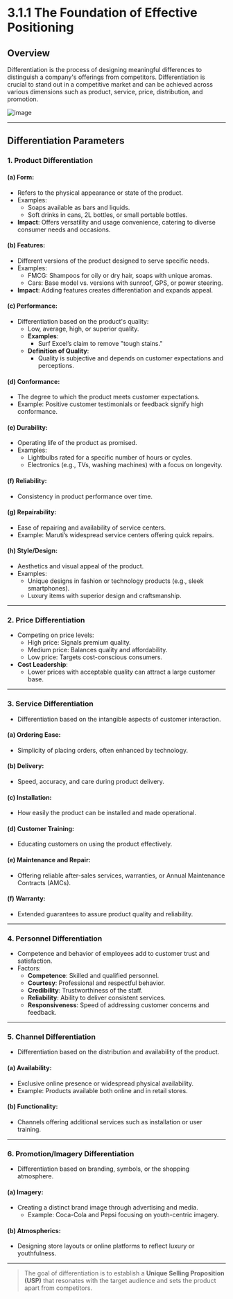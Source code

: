 # 3.1.1 The Foundation of Effective Positioning

## Overview
Differentiation is the process of designing meaningful differences to distinguish a company's offerings from competitors. Differentiation is crucial to stand out in a competitive market and can be achieved across various dimensions such as product, service, price, distribution, and promotion.

![image](https://github.com/user-attachments/assets/0ab8617a-7b95-4d20-b846-965c6ec8a571)

---

## Differentiation Parameters

### 1. **Product Differentiation**
#### (a) **Form**:
- Refers to the physical appearance or state of the product.
- Examples:
  - Soaps available as bars and liquids.
  - Soft drinks in cans, 2L bottles, or small portable bottles.
- **Impact**: Offers versatility and usage convenience, catering to diverse consumer needs and occasions.

#### (b) **Features**:
- Different versions of the product designed to serve specific needs.
- Examples:
  - FMCG: Shampoos for oily or dry hair, soaps with unique aromas.
  - Cars: Base model vs. versions with sunroof, GPS, or power steering.
- **Impact**: Adding features creates differentiation and expands appeal.

#### (c) **Performance**:
- Differentiation based on the product's quality:
  - Low, average, high, or superior quality.
  - **Examples**:
    - Surf Excel’s claim to remove "tough stains."
  - **Definition of Quality**:
    - Quality is subjective and depends on customer expectations and perceptions.

#### (d) **Conformance**:
- The degree to which the product meets customer expectations.
- Example: Positive customer testimonials or feedback signify high conformance.

#### (e) **Durability**:
- Operating life of the product as promised.
- Examples:
  - Lightbulbs rated for a specific number of hours or cycles.
  - Electronics (e.g., TVs, washing machines) with a focus on longevity.

#### (f) **Reliability**:
- Consistency in product performance over time.

#### (g) **Repairability**:
- Ease of repairing and availability of service centers.
- Example: Maruti’s widespread service centers offering quick repairs.

#### (h) **Style/Design**:
- Aesthetics and visual appeal of the product.
- Examples:
  - Unique designs in fashion or technology products (e.g., sleek smartphones).
  - Luxury items with superior design and craftsmanship.

---

### 2. **Price Differentiation**
- Competing on price levels:
  - High price: Signals premium quality.
  - Medium price: Balances quality and affordability.
  - Low price: Targets cost-conscious consumers.
- **Cost Leadership**:
  - Lower prices with acceptable quality can attract a large customer base.

---

### 3. **Service Differentiation**
- Differentiation based on the intangible aspects of customer interaction.
#### (a) **Ordering Ease**:
- Simplicity of placing orders, often enhanced by technology.

#### (b) **Delivery**:
- Speed, accuracy, and care during product delivery.

#### (c) **Installation**:
- How easily the product can be installed and made operational.

#### (d) **Customer Training**:
- Educating customers on using the product effectively.

#### (e) **Maintenance and Repair**:
- Offering reliable after-sales services, warranties, or Annual Maintenance Contracts (AMCs).

#### (f) **Warranty**:
- Extended guarantees to assure product quality and reliability.

---

### 4. **Personnel Differentiation**
- Competence and behavior of employees add to customer trust and satisfaction.
- Factors:
  - **Competence**: Skilled and qualified personnel.
  - **Courtesy**: Professional and respectful behavior.
  - **Credibility**: Trustworthiness of the staff.
  - **Reliability**: Ability to deliver consistent services.
  - **Responsiveness**: Speed of addressing customer concerns and feedback.

---

### 5. **Channel Differentiation**
- Differentiation based on the distribution and availability of the product.
#### (a) **Availability**:
- Exclusive online presence or widespread physical availability.
- Example: Products available both online and in retail stores.
#### (b) **Functionality**:
- Channels offering additional services such as installation or user training.

---

### 6. **Promotion/Imagery Differentiation**
- Differentiation based on branding, symbols, or the shopping atmosphere.
#### (a) **Imagery**:
- Creating a distinct brand image through advertising and media.
  - Example: Coca-Cola and Pepsi focusing on youth-centric imagery.
#### (b) **Atmospherics**:
- Designing store layouts or online platforms to reflect luxury or youthfulness.

---
> The goal of differentiation is to establish a **Unique Selling Proposition (USP)** that resonates with the target audience and sets the product apart from competitors.
